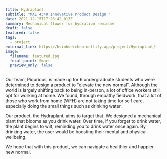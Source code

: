 ```yaml
---
title: Hydraplant
subtitle: "MAE 4340 Innovative Product Design "
date: 2021-12-15T17:26:42.013Z
summary: Mechanical flower for hydration reminder
draft: false
featured: false
tags:
  - project
external_link: https://hsinhueichen.netlify.app/project/Hydraplant/
image:
  filename: featured.jpg
  focal_point: Smart
  preview_only: false
---
```

Our team, Piqurious, is made up for 6 undergraduate students who were determined to design a product to "elevate the new normal". Although the world is largely shifting back to being in-person, a lot of office workers still opt for working at home. We found, through empathy fieldwork, that a lot of those who work from home (WFH) are not taking time for self care, especially doing the small things such as drinking water. 

Our product, the Hydraplant, aims to target that. We designed a mechanical plant that blooms as you drink water. Over time, if you forget to drink water, the plant begins to wilt, reminding you to drink water once again. By drinking water, the user would be boosting their mental and physical wellbeing. 

We hope that with this product, we can navigate a healthier and happier new normal.